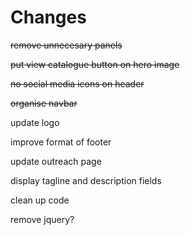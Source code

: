 # Changes

~~remove unnecesary panels~~

~~put view catalogue button on hero image~~

~~no social media icons on header~~

~~organise navbar~~

update logo

improve format of footer

update outreach page

display tagline and description fields

clean up code

remove jquery?